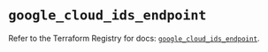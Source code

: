 # `google_cloud_ids_endpoint`

Refer to the Terraform Registry for docs: [`google_cloud_ids_endpoint`](https://registry.terraform.io/providers/hashicorp/google/6.9.0/docs/resources/cloud_ids_endpoint).
